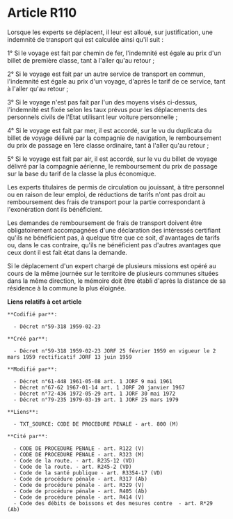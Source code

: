 # Article R110

Lorsque les experts se déplacent, il leur est alloué, sur justification, une indemnité de transport qui est calculée ainsi
qu'il suit :

1° Si le voyage est fait par chemin de fer, l'indemnité est égale au prix d'un billet de première classe, tant à l'aller
qu'au retour ;

2° Si le voyage est fait par un autre service de transport en commun, l'indemnité est égale au prix d'un voyage, d'après le
tarif de ce service, tant à l'aller qu'au retour ;

3° Si le voyage n'est pas fait par l'un des moyens visés ci-dessus, l'indemnité est fixée selon les taux prévus pour les
déplacements des personnels civils de l'Etat utilisant leur voiture personnelle ;

4° Si le voyage est fait par mer, il est accordé, sur le vu du duplicata du billet de voyage délivré par la compagnie de
navigation, le remboursement du prix de passage en 1ère classe ordinaire, tant à l'aller qu'au retour ;

5° Si le voyage est fait par air, il est accordé, sur le vu du billet de voyage délivré par la compagnie aérienne, le
remboursement du prix de passage sur la base du tarif de la classe la plus économique.

Les experts titulaires de permis de circulation ou jouissant, à titre personnel ou en raison de leur emploi, de réductions de
tarifs n'ont pas droit au remboursement des frais de transport pour la partie correspondant à l'exonération dont ils
bénéficient.

Les demandes de remboursement de frais de transport doivent être obligatoirement accompagnées d'une déclaration des
intéressés certifiant qu'ils ne bénéficient pas, à quelque titre que ce soit, d'avantages de tarifs ou, dans le cas
contraire, qu'ils ne bénéficient pas d'autres avantages que ceux dont il est fait état dans la demande.

Si le déplacement d'un expert chargé de plusieurs missions est opéré au cours de la même journée sur le territoire de
plusieurs communes situées dans la même direction, le mémoire doit être établi d'après la distance de sa résidence à la
commune la plus éloignée.

**Liens relatifs à cet article**

	**Codifié par**:

	  - Décret n°59-318 1959-02-23

	**Créé par**:

	  - Décret n°59-318 1959-02-23 JORF 25 février 1959 en vigueur le 2 mars 1959 rectificatif JORF 13 juin 1959

	**Modifié par**:

	  - Décret n°61-448 1961-05-08 art. 1 JORF 9 mai 1961
	  - Décret n°67-62 1967-01-14 art. 1 JORF 20 janvier 1967
	  - Décret n°72-436 1972-05-29 art. 1 JORF 30 mai 1972
	  - Décret n°79-235 1979-03-19 art. 1 JORF 25 mars 1979

	**Liens**:

	  - TXT_SOURCE: CODE DE PROCEDURE PENALE - art. 800 (M)

	**Cité par**:

	  - CODE DE PROCEDURE PENALE - art. R122 (V)
	  - CODE DE PROCEDURE PENALE - art. R323 (M)
	  - Code de la route. - art. R235-12 (VD)
	  - Code de la route. - art. R245-2 (VD)
	  - Code de la santé publique - art. R3354-17 (VD)
	  - Code de procédure pénale - art. R317 (Ab)
	  - Code de procédure pénale - art. R329 (V)
	  - Code de procédure pénale - art. R405 (Ab)
	  - Code de procédure pénale - art. R414 (V)
	  - Code des débits de boissons et des mesures contre  - art. R*29 (Ab)
